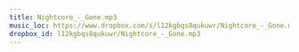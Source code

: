 ```yaml
---
title: Nightcore_-_Gone.mp3
music_loc: https://www.dropbox.com/s/l12kgbqs8qukuwr/Nightcore_-_Gone.mp3?dl=0
dropbox_id: l12kgbqs8qukuwr/Nightcore_-_Gone.mp3
---
```


